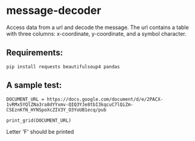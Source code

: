 # message-decoder
Access data from a url and decode the message. The url contains a table with three columns: x-coordinate, y-coordinate, and a symbol character.

## Requirements:
`pip install requests beautifulsoup4 pandas`

## A sample test:
`DOCUMENT_URL = https://docs.google.com/document/d/e/2PACX-1vRMx5YQlZNa3ra8dYYxmv-QIQ3YJe8tbI3kqcuC7lQiZm-CSEznKfN_HYNSpoXcZIV3Y_O3YoUB1ecq/pub`

`print_grid(DOCUMENT_URL)`

Letter 'F' should be printed
